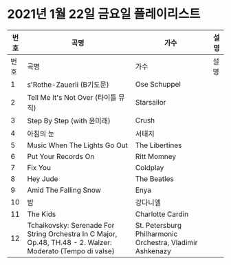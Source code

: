 # 2021년 1월 22일 금요일 플레이리스트

| 번호 | 곡명 | 가수 | 설명 |
|------|------|------|------|
| 번호 | 곡명 | 가수 | 설명 |
| 1 | s'Rothe-Zauerli (B기도문) | Ose Schuppel |  |
| 2 | Tell Me It's Not Over (타이틀 뮤직) | Starsailor |  |
| 3 | Step By Step (with 윤미래) | Crush |  |
| 4 | 아침의 눈 | 서태지 |  |
| 5 | Music When The Lights Go Out | The Libertines |  |
| 6 | Put Your Records On | Ritt Momney |  |
| 7 | Fix You | Coldplay |  |
| 8 | Hey Jude | The Beatles |  |
| 9 | Amid The Falling Snow | Enya |  |
| 10 | 밤 | 강다니엘 |  |
| 11 | The Kids | Charlotte Cardin |  |
| 12 | Tchaikovsky: Serenade For String Orchestra In C Major, Op.48, TH.48 - 2. Walzer: Moderato (Tempo di valse) | St. Petersburg Philharmonic Orchestra, Vladimir Ashkenazy |  |
